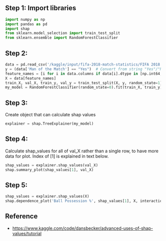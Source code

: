 
## Step 1: Import libraries
```python
import numpy as np
import pandas as pd
import shap
from sklearn.model_selection import train_test_split
from sklearn.ensemble import RandomForestClassifier
```

## Step 2:
```python
data = pd.read_csv('/kaggle/input/fifa-2018-match-statistics/FIFA 2018 Statistics.csv')
y = (data['Man of the Match'] == "Yes")  # Convert from string "Yes"/"No" to binary
feature_names = [i for i in data.columns if data[i].dtype in [np.int64, np.int64]]
X = data[feature_names]
train_X, val_X, train_y, val_y = train_test_split(X, y, random_state=1)
my_model = RandomForestClassifier(random_state=0).fit(train_X, train_y)
```

## Step 3:

Create object that can calculate shap values
```python
explainer = shap.TreeExplainer(my_model)
```

## Step 4:

Calculate shap_values for all of val_X rather than a single row, to have more data for plot.  Index of [1] is explained in text below.

```python
shap_values = explainer.shap_values(val_X)
shap.summary_plot(shap_values[1], val_X)
```

## Step 5:
```python
shap_values = explainer.shap_values(X)
shap.dependence_plot('Ball Possession %', shap_values[1], X, interaction_index="Goal Scored")
```

## Reference
- https://www.kaggle.com/code/dansbecker/advanced-uses-of-shap-values/tutorial
